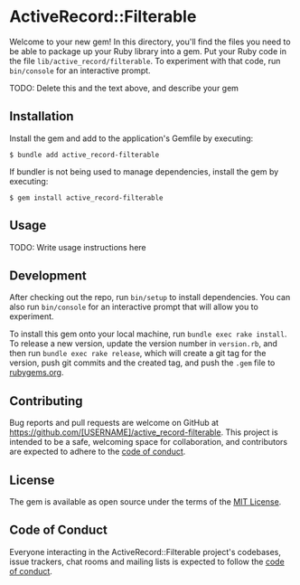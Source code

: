 # ActiveRecord::Filterable

Welcome to your new gem! In this directory, you'll find the files you need to be able to package up your Ruby library into a gem. Put your Ruby code in the file `lib/active_record/filterable`. To experiment with that code, run `bin/console` for an interactive prompt.

TODO: Delete this and the text above, and describe your gem

## Installation

Install the gem and add to the application's Gemfile by executing:

    $ bundle add active_record-filterable

If bundler is not being used to manage dependencies, install the gem by executing:

    $ gem install active_record-filterable

## Usage

TODO: Write usage instructions here

## Development

After checking out the repo, run `bin/setup` to install dependencies. You can also run `bin/console` for an interactive prompt that will allow you to experiment.

To install this gem onto your local machine, run `bundle exec rake install`. To release a new version, update the version number in `version.rb`, and then run `bundle exec rake release`, which will create a git tag for the version, push git commits and the created tag, and push the `.gem` file to [rubygems.org](https://rubygems.org).

## Contributing

Bug reports and pull requests are welcome on GitHub at https://github.com/[USERNAME]/active_record-filterable. This project is intended to be a safe, welcoming space for collaboration, and contributors are expected to adhere to the [code of conduct](https://github.com/[USERNAME]/active_record-filterable/blob/main/CODE_OF_CONDUCT.md).

## License

The gem is available as open source under the terms of the [MIT License](https://opensource.org/licenses/MIT).

## Code of Conduct

Everyone interacting in the ActiveRecord::Filterable project's codebases, issue trackers, chat rooms and mailing lists is expected to follow the [code of conduct](https://github.com/[USERNAME]/active_record-filterable/blob/main/CODE_OF_CONDUCT.md).
